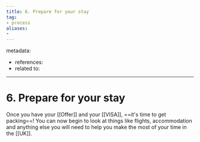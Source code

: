 ```yaml
---
title: 6. Prepare for your stay
tag:
- process
aliases:
- 
---
```


metadata:
- references:
- related to:

---

# 6. Prepare for your stay

Once you have your [[Offer]] and your [[VISA]], ==it's time to get packing==! You can now begin to look at things like flights, accommodation and anything else you will need to help you make the most of your time in the [[UK]].